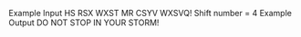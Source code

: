 Example Input
HS RSX WXST MR CSYV WXSVQ!
Shift number = 4
Example Output
DO NOT STOP IN YOUR STORM!

